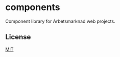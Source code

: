 # components

Component library for Arbetsmarknad web projects.

## License

[MIT](https://github.com/arbetsmarknad/components/blob/main/license)
